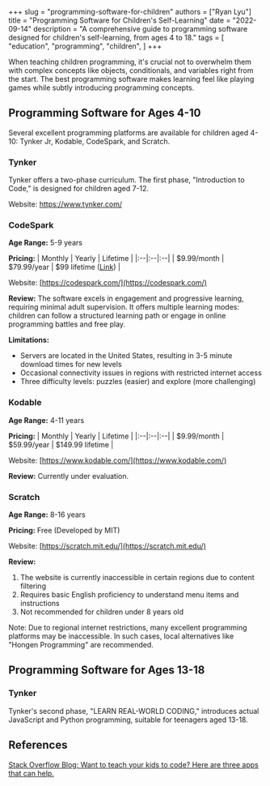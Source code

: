 +++
slug = "programming-software-for-children"
authors = ["Ryan Lyu"]
title = "Programming Software for Children's Self-Learning"
date = "2022-09-14"
description = "A comprehensive guide to programming software designed for children's self-learning, from ages 4 to 18."
tags = [
"education",
"programming",
"children",
]
+++

When teaching children programming, it's crucial not to overwhelm them with complex concepts like objects, conditionals, and variables right from the start. The best programming software makes learning feel like playing games while subtly introducing programming concepts.

## Programming Software for Ages 4-10

Several excellent programming platforms are available for children aged 4-10: Tynker Jr, Kodable, CodeSpark, and Scratch.

### Tynker

Tynker offers a two-phase curriculum. The first phase, "Introduction to Code," is designed for children aged 7-12.

Website: https://www.tynker.com/

### CodeSpark

**Age Range:** 5-9 years

**Pricing:**
| Monthly | Yearly | Lifetime |
|:--|:--|:--|
| $9.99/month | $79.99/year | $99 lifetime ([Link](https://accounts.codespark.com/promo?promoCode=backtoschool99)) |

Website: [https://codespark.com/](https://codespark.com/)

**Review:**
The software excels in engagement and progressive learning, requiring minimal adult supervision. It offers multiple learning modes: children can follow a structured learning path or engage in online programming battles and free play.

**Limitations:**

-   Servers are located in the United States, resulting in 3-5 minute download times for new levels
-   Occasional connectivity issues in regions with restricted internet access
-   Three difficulty levels: puzzles (easier) and explore (more challenging)

### Kodable

**Age Range:** 4-11 years

**Pricing:**
| Monthly | Yearly | Lifetime |
|:--|:--|:--|
| $9.99/month | $59.99/year | $149.99 lifetime |

Website: [https://www.kodable.com/](https://www.kodable.com/)

**Review:**
Currently under evaluation.

### Scratch

**Age Range:** 8-16 years

**Pricing:** Free (Developed by MIT)

Website: [https://scratch.mit.edu/](https://scratch.mit.edu/)

**Review:**

1. The website is currently inaccessible in certain regions due to content filtering
2. Requires basic English proficiency to understand menu items and instructions
3. Not recommended for children under 8 years old

Note: Due to regional internet restrictions, many excellent programming platforms may be inaccessible. In such cases, local alternatives like "Hongen Programming" are recommended.

## Programming Software for Ages 13-18

### Tynker

Tynker's second phase, "LEARN REAL-WORLD CODING," introduces actual JavaScript and Python programming, suitable for teenagers aged 13-18.

## References

[Stack Overflow Blog: Want to teach your kids to code? Here are three apps that can help.](https://stackoverflow.blog/2021/01/12/want-to-teach-your-kids-to-code-here-are-three-apps-that-can-help/)
